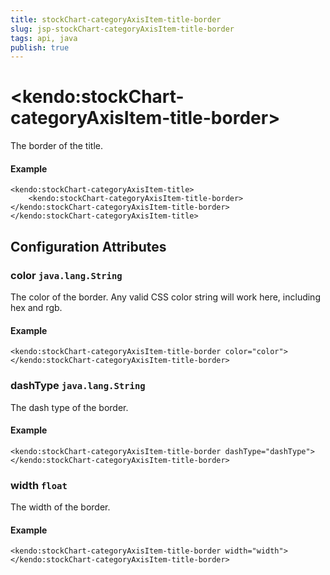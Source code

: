 ```yaml
---
title: stockChart-categoryAxisItem-title-border
slug: jsp-stockChart-categoryAxisItem-title-border
tags: api, java
publish: true
---
```


# \<kendo:stockChart-categoryAxisItem-title-border\>

The border of the title.

#### Example
    <kendo:stockChart-categoryAxisItem-title>
        <kendo:stockChart-categoryAxisItem-title-border></kendo:stockChart-categoryAxisItem-title-border>
    </kendo:stockChart-categoryAxisItem-title>

## Configuration Attributes

### color `java.lang.String`

The color of the border. Any valid CSS color string will work here, including
hex and rgb.

#### Example
    <kendo:stockChart-categoryAxisItem-title-border color="color">
    </kendo:stockChart-categoryAxisItem-title-border>

### dashType `java.lang.String`

The dash type of the border.

#### Example
    <kendo:stockChart-categoryAxisItem-title-border dashType="dashType">
    </kendo:stockChart-categoryAxisItem-title-border>

### width `float`

The width of the border.

#### Example
    <kendo:stockChart-categoryAxisItem-title-border width="width">
    </kendo:stockChart-categoryAxisItem-title-border>

